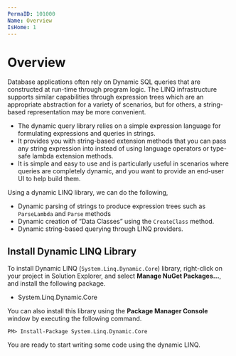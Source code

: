 ```yaml
---
PermaID: 101000
Name: Overview
IsHome: 1
---
```


# Overview

Database applications often rely on Dynamic SQL queries that are constructed at run-time through program logic. The LINQ infrastructure supports similar capabilities through expression trees which are an appropriate abstraction for a variety of scenarios, but for others, a string-based representation may be more convenient. 

 - The dynamic query library relies on a simple expression language for formulating expressions and queries in strings.
 - It provides you with string-based extension methods that you can pass any string expression into instead of using language operators or type-safe lambda extension methods.
 - It is simple and easy to use and is particularly useful in scenarios where queries are completely dynamic, and you want to provide an end-user UI to help build them. 

Using a dynamic LINQ library, we can do the following,

 - Dynamic parsing of strings to produce expression trees such as `ParseLambda` and `Parse` methods
 - Dynamic creation of “Data Classes” using the `CreateClass` method.
 - Dynamic string-based querying through LINQ providers.

## Install Dynamic LINQ Library 

To install Dynamic LINQ (`System.Linq.Dynamic.Core`) library, right-click on your project in Solution Explorer, and select **Manage NuGet Packages…**, and install the following package.

 - System.Linq.Dynamic.Core 

You can also install this library using the **Package Manager Console** window by executing the following command.

`PM> Install-Package System.Linq.Dynamic.Core`

You are ready to start writing some code using the dynamic LINQ.
